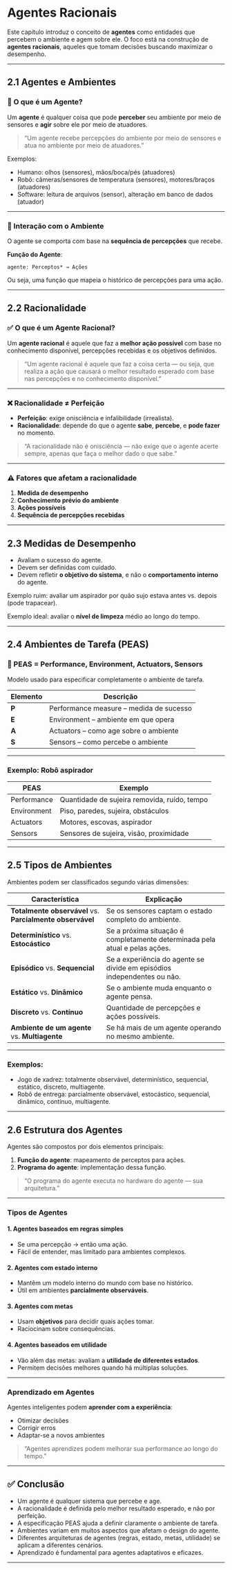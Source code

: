 # Agentes Racionais

Este capítulo introduz o conceito de **agentes** como entidades que percebem o ambiente e agem sobre ele.
O foco está na construção de **agentes racionais**, aqueles que tomam decisões buscando maximizar o desempenho.

---
## 2.1 Agentes e Ambientes

### 🤖 O que é um Agente?
Um **agente** é qualquer coisa que pode **perceber** seu ambiente por meio de sensores e **agir** sobre ele por meio de atuadores.

> “Um agente recebe percepções do ambiente por meio de sensores e atua no ambiente por meio de atuadores.”

Exemplos:
- Humano: olhos (sensores), mãos/boca/pés (atuadores)
- Robô: câmeras/sensores de temperatura (sensores), motores/braços (atuadores)
- Software: leitura de arquivos (sensor), alteração em banco de dados (atuador)

---
### 🔁 Interação com o Ambiente

O agente se comporta com base na **sequência de percepções** que recebe.

**Função do Agente**:
```text
agente: Perceptos* → Ações
```

Ou seja, uma função que mapeia o histórico de percepções para uma ação.

---
## 2.2 Racionalidade

### ✅ O que é um Agente Racional?

Um **agente racional** é aquele que faz a **melhor ação possível** com base no conhecimento disponível, percepções recebidas e os objetivos definidos.

> “Um agente racional é aquele que faz a coisa certa — ou seja, que realiza a ação que causará o melhor resultado esperado com base nas percepções e no conhecimento disponível.”

---
### ❌ Racionalidade ≠ Perfeição

- **Perfeição**: exige onisciência e infalibilidade (irrealista).
- **Racionalidade**: depende do que o agente **sabe**, **percebe**, e **pode fazer** no momento.

> “A racionalidade não é onisciência — não exige que o agente acerte sempre, apenas que faça o melhor dado o que sabe.”

---
### ⚠️ Fatores que afetam a racionalidade

1. **Medida de desempenho**
2. **Conhecimento prévio do ambiente**
3. **Ações possíveis**
4. **Sequência de percepções recebidas**

---
## 2.3 Medidas de Desempenho

- Avaliam o sucesso do agente.
- Devem ser definidas com cuidado.
- Devem refletir **o objetivo do sistema**, e não o **comportamento interno** do agente.

Exemplo ruim: avaliar um aspirador por quão sujo estava antes vs. depois (pode trapacear).

Exemplo ideal: avaliar o **nível de limpeza** médio ao longo do tempo.

---
## 2.4 Ambientes de Tarefa (PEAS)

### 🔹 PEAS = Performance, Environment, Actuators, Sensors

Modelo usado para especificar completamente o ambiente de tarefa.

| Elemento       | Descrição                                  |
|----------------|--------------------------------------------|
| **P**          | Performance measure – medida de sucesso     |
| **E**          | Environment – ambiente em que opera         |
| **A**          | Actuators – como age sobre o ambiente       |
| **S**          | Sensors – como percebe o ambiente           |

---
### Exemplo: Robô aspirador

| PEAS              | Exemplo                                   |
|-------------------|--------------------------------------------|
| Performance       | Quantidade de sujeira removida, ruído, tempo |
| Environment       | Piso, paredes, sujeira, obstáculos          |
| Actuators         | Motores, escovas, aspirador                 |
| Sensors           | Sensores de sujeira, visão, proximidade     |

---
## 2.5 Tipos de Ambientes

Ambientes podem ser classificados segundo várias dimensões:

| Característica           | Explicação |
|--------------------------|-----------|
| **Totalmente observável** vs. **Parcialmente observável** | Se os sensores captam o estado completo do ambiente. |
| **Determinístico** vs. **Estocástico** | Se a próxima situação é completamente determinada pela atual e pelas ações. |
| **Episódico** vs. **Sequencial** | Se a experiência do agente se divide em episódios independentes ou não. |
| **Estático** vs. **Dinâmico** | Se o ambiente muda enquanto o agente pensa. |
| **Discreto** vs. **Contínuo** | Quantidade de percepções e ações possíveis. |
| **Ambiente de um agente** vs. **Multiagente** | Se há mais de um agente operando no mesmo ambiente. |

---
### Exemplos:

- Jogo de xadrez: totalmente observável, determinístico, sequencial, estático, discreto, multiagente.
- Robô de entrega: parcialmente observável, estocástico, sequencial, dinâmico, contínuo, multiagente.

---
## 2.6 Estrutura dos Agentes

Agentes são compostos por dois elementos principais:

1. **Função do agente**: mapeamento de perceptos para ações.
2. **Programa do agente**: implementação dessa função.

> “O programa do agente executa no hardware do agente — sua arquitetura.”

---
### Tipos de Agentes

#### 1. Agentes baseados em regras simples

- Se uma percepção → então uma ação.
- Fácil de entender, mas limitado para ambientes complexos.

#### 2. Agentes com estado interno

- Mantêm um modelo interno do mundo com base no histórico.
- Útil em ambientes **parcialmente observáveis**.

#### 3. Agentes com metas

- Usam **objetivos** para decidir quais ações tomar.
- Raciocinam sobre consequências.

#### 4. Agentes baseados em utilidade

- Vão além das metas: avaliam a **utilidade de diferentes estados**.
- Permitem decisões melhores quando há múltiplas soluções.

---
### Aprendizado em Agentes

Agentes inteligentes podem **aprender com a experiência**:

- Otimizar decisões
- Corrigir erros
- Adaptar-se a novos ambientes

> “Agentes aprendizes podem melhorar sua performance ao longo do tempo.”

---
## ✅ Conclusão

- Um agente é qualquer sistema que percebe e age.
- A racionalidade é definida pelo melhor resultado esperado, e não por perfeição.
- A especificação PEAS ajuda a definir claramente o ambiente de tarefa.
- Ambientes variam em muitos aspectos que afetam o design do agente.
- Diferentes arquiteturas de agentes (regras, estado, metas, utilidade) se aplicam a diferentes cenários.
- Aprendizado é fundamental para agentes adaptativos e eficazes.

---
